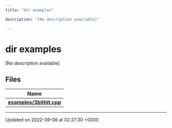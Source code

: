 ```yaml
---
title: "dir examples"

description: "[No description available]"

---
```


# dir examples

[No description available]

## Files

| Name           |
| -------------- |
| **[examples/3bithit.cpp](/documentation/code/files/3bithit_8cpp/#file-examples-3bithit-cpp)**  |






-------------------------------

Updated on 2022-09-08 at 02:27:30 +0000
